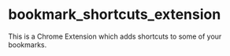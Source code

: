 # bookmark_shortcuts_extension
This is a Chrome Extension which adds shortcuts to some of your bookmarks.
